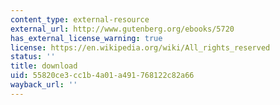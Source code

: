 ```yaml
---
content_type: external-resource
external_url: http://www.gutenberg.org/ebooks/5720
has_external_license_warning: true
license: https://en.wikipedia.org/wiki/All_rights_reserved
status: ''
title: download
uid: 55820ce3-cc1b-4a01-a491-768122c82a66
wayback_url: ''
---
```

